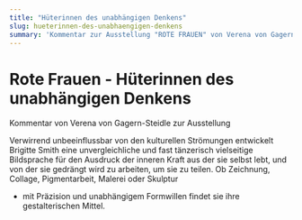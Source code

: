 ```yaml
---
title: "Hüterinnen des unabhängigen Denkens"
slug: hueterinnen-des-unabhaengigen-denkens
summary: 'Kommentar zur Ausstellung "ROTE FRAUEN" von Verena von Gagern-Steidle'
---
```


# Rote Frauen - Hüterinnen des unabhängigen Denkens

Kommentar von Verena von Gagern-Steidle zur Ausstellung

Verwirrend unbeeinflussbar von den kulturellen Strömungen
entwickelt Brigitte Smith eine unvergleichliche und fast
tänzerisch vielseitige Bildsprache für den Ausdruck
der inneren Kraft aus der sie selbst lebt, und von der sie
gedrängt wird zu arbeiten, um sie zu teilen.
Ob Zeichnung, Collage, Pigmentarbeit, Malerei oder Skulptur

- mit Präzision und unabhängigem Formwillen
  findet sie ihre gestalterischen Mittel.
